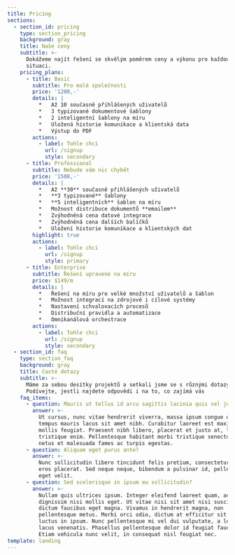 ```yaml
---
title: Pricing
sections:
  - section_id: pricing
    type: section_pricing
    background: gray
    title: Naše ceny
    subtitle: >-
      Dokážeme najít řešení se skvělým poměrem ceny a výkonu pro každou firmu a
      situaci.
    pricing_plans:
      - title: Basic
        subtitle: Pro malé společnosti
        price: '1200,-'
        details: |
          *   Až 10 současně přihlášených uživatelů
          *   3 typizované dokumentové šablony
          *   2 inteligentní šablony na míru
          *   Uložená historie komunikace a klientská data
          *   Výstup do PDF
        actions:
          - label: Tohle chci
            url: /signup
            style: secondary
      - title: Professional
        subtitle: Nebude vám nic chybět
        price: '1500,-'
        details: |
          *   Až **30** současně přihlášených uživatelů
          *   **3 typizované** šablony
          *   **5 inteligentních** šablon na míru
          *   Možnost distribuce dokumentů **emailem**
          *   Zvýhodněná cena datové integrace
          *   Zvýhodněná cena dalších balíčků
          *   Uložení historie komunikace a klientských dat
        highlight: true
        actions:
          - label: Tohle chci
            url: /signup
            style: primary
      - title: Enterprise
        subtitle: Řešení upravené na míru
        price: $149/m
        details: |
          *   Řešení na míru pro velké množství uživatelů a šablon
          *   Možnost integrací na zdrojové i cílové systémy
          *   Nastavení schvalovacích procesů
          *   Distribuční pravidla a automatizace
          *   Omnikanálová orchestrace
        actions:
          - label: Tohle chci
            url: /signup
            style: secondary
  - section_id: faq
    type: section_faq
    background: gray
    title: časté dotazy
    subtitle: >-
      Máme za sebou desítky projektů a setkali jsme se s různými dotazy.
      Podívejte, jestli najdete odpovědi i na to, co zajímá vás
    faq_items:
      - question: Mauris ut tellus id arcu sagittis lacinia quis vel justo?
        answer: >-
          Ut cursus, nunc vitae hendrerit viverra, massa ipsum congue quam, sed
          tempus mauris lacus sit amet nibh. Curabitur laoreet est maximus
          mollis feugiat. Praesent nibh libero, placerat et justo at, luctus
          tristique enim. Pellentesque habitant morbi tristique senectus et
          netus et malesuada fames ac turpis egestas.
      - question: Aliquam eget purus ante?
        answer: >-
          Nunc sollicitudin libero tincidunt felis pretium, consectetur aliquam
          eros placerat. Sed neque neque, bibendum a pulvinar id, pellentesque
          eget velit. 
      - question: Sed scelerisque in ipsum eu sollicitudin?
        answer: >-
          Nullam quis ultrices ipsum. Integer eleifend laoreet quam, ac
          dignissim nisi mollis eget. Ut vitae nisi sit amet nisi suscipit
          dictum faucibus eget magna. Vivamus in hendrerit magna, non
          pellentesque metus. Morbi orci odio, dictum at efficitur sit amet,
          luctus in ipsum. Nunc pellentesque mi vel dui vulputate, a lobortis
          lacus venenatis. Phasellus pellentesque dolor id feugiat faucibus.
          Etiam vehicula nunc velit, in consequat nisl feugiat nec.
template: landing
---
```


